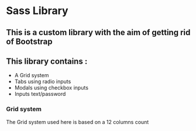 # Sass Library

## This is a custom library with the aim of getting rid of Bootstrap

## This library contains : 

- A Grid system
- Tabs using radio inputs 
- Modals using checkbox inputs
- Inputs text/password 

### Grid system

The Grid system used here is based on a 12 columns count
